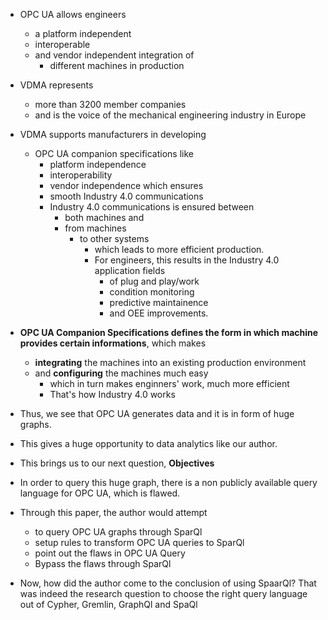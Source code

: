 - OPC UA allows engineers               
    - a platform independent
    - interoperable
    - and vendor independent integration of 
        - different machines in production

- VDMA represents 
    - more than 3200 member companies 
    - and is the voice of the mechanical engineering industry in Europe

- VDMA supports manufacturers in developing
    - OPC UA companion specifications like 
        - platform independence
        - interoperability
        - vendor independence 
    which ensures 
        - smooth Industry 4.0 communications
        - Industry 4.0 communications is ensured between 
            - both machines and 
            - from machines 
                - to other systems
                    - which leads to more efficient production.
                    - For engineers, this results in the Industry 4.0 application fields
                        - of plug and play/work
                        - condition monitoring
                        - predictive maintainence 
                        - and OEE improvements.
                            

- **OPC UA Companion Specifications defines the form in which machine provides certain informations**, which makes
    - **integrating** the machines into an existing production environment
    - and **configuring** the machines much easy
        - which in turn makes enginners' work, much more efficient
        - That's how Industry 4.0 works


- Thus, we see that OPC UA generates data and it is in form of huge graphs.
- This gives a huge opportunity to data analytics like our author.
- This brings us to our next question, **Objectives**
- In order to query this huge graph, there is a non publicly available query language for OPC UA, which is flawed.
- Through this paper, the author would attempt 
    - to query OPC UA graphs through SparQl
    - setup rules to transform OPC UA queries to SparQl
    - point out the flaws in OPC UA Query
    - Bypass the flaws through SparQl

- Now, how did the author come to the conclusion of using SpaarQl? That was indeed the research question to choose the right query language out of Cypher, Gremlin, GraphQl and SpaQl